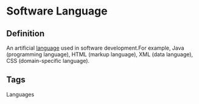 # Software Language

## Definition
An artificial [language](Language) used in software development.For example, Java (programming language), HTML (markup language), XML (data language), CSS (domain-specific language).

## Tags
Languages


